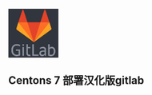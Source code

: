 <img src="/assets/699c2d0fly1fcbgczslbkj20ak0acq3d.jpg" width="100px" align=center ></img>

## Centons 7 部署汉化版gitlab


